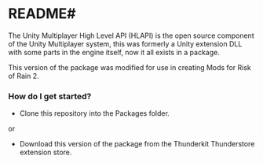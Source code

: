 # README#

The Unity Multiplayer High Level API (HLAPI) is the open source component of the Unity Multiplayer system,
this was formerly a Unity extension DLL with some parts in the engine itself, now it all exists in a package.

This version of the package was modified for use in creating Mods for Risk of Rain 2.

### How do I get started? ###

* Clone this repository into the Packages folder.

or

* Download this version of the package from the Thunderkit Thunderstore extension store.